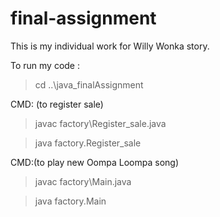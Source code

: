 # final-assignment
This is my individual work for Willy Wonka story. 

To run my code :

> cd  ..\java_finalAssignment

CMD: (to register sale)

>javac factory\Register_sale.java

>java factory.Register_sale

CMD:(to play new Oompa Loompa song)

>javac factory\Main.java

>java factory.Main
